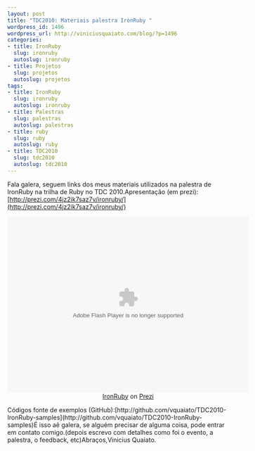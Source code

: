 ```yaml
--- 
layout: post
title: "TDC2010: Materiais palestra IronRuby "
wordpress_id: 1496
wordpress_url: http://viniciusquaiato.com/blog/?p=1496
categories: 
- title: IronRuby
  slug: ironruby
  autoslug: ironruby
- title: Projetos
  slug: projetos
  autoslug: projetos
tags: 
- title: IronRuby
  slug: ironruby
  autoslug: ironruby
- title: Palestras
  slug: palestras
  autoslug: palestras
- title: ruby
  slug: ruby
  autoslug: ruby
- title: TDC2010
  slug: tdc2010
  autoslug: tdc2010
---
```

Fala galera, seguem links dos meus materiais utilizados na palestra de IronRuby na trilha de Ruby no TDC 2010.Apresentação (em prezi):[http://prezi.com/4jz2ik7saz7v/ironruby/](http://prezi.com/4jz2ik7saz7v/ironruby/)<div class="prezi-player"><style type="text/css" media="screen">.prezi-player { width: 550px; } .prezi-player-links { text-align: center; }</style><object id="prezi_4jz2ik7saz7v" name="prezi_4jz2ik7saz7v" classid="clsid:D27CDB6E-AE6D-11cf-96B8-444553540000" width="550" height="400"><param name="movie" value="http://prezi.com/bin/preziloader.swf" /><param name="allowfullscreen" value="true" /><param name="allowscriptaccess" value="always" /><param name="bgcolor" value="#ffffff" /><param name="flashvars" value="prezi_id=4jz2ik7saz7v&amp;lock_to_path=0&amp;color=ffffff&amp;autoplay=no&amp;autohide_ctrls=0" /><embed id="preziEmbed_4jz2ik7saz7v" name="preziEmbed_4jz2ik7saz7v" src="http://prezi.com/bin/preziloader.swf" type="application/x-shockwave-flash" allowfullscreen="true" allowscriptaccess="always" width="550" height="400" bgcolor="#ffffff" flashvars="prezi_id=4jz2ik7saz7v&amp;lock_to_path=0&amp;color=ffffff&amp;autoplay=no&amp;autohide_ctrls=0"></embed></object><div class="prezi-player-links">
[IronRuby](http://prezi.com/4jz2ik7saz7v/ironruby/ "") on [Prezi](http://prezi.com)
</div></div>Códigos fonte de exemplos (GitHub):[http://github.com/vquaiato/TDC2010-IronRuby-samples](http://github.com/vquaiato/TDC2010-IronRuby-samples)É isso aê galera, se alguém precisar de alguma coisa, pode entrar em contato comigo.(depois escrevo com detalhes como foi o evento, a palestra, o feedback, etc)Abraços,Vinicius Quaiato.
